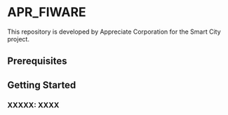 # APR_FIWARE
This repository is developed by Appreciate Corporation for the Smart City project.

## Prerequisites

## Getting Started

### XXXXX: XXXX
